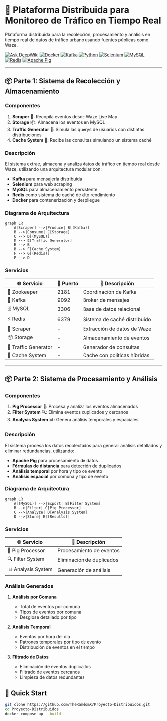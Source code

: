 # 🚦 Plataforma Distribuida para Monitoreo de Tráfico en Tiempo Real

Plataforma distribuida para la recolección, procesamiento y análisis en tiempo real de datos de tráfico urbano usando fuentes públicas como Waze.

[![Ask DeepWiki](https://deepwiki.com/badge.svg)](https://deepwiki.com/TheRamdomX/Proyecto-Distribuidos)
[![Docker](https://img.shields.io/badge/Docker-Containers-blue)](https://www.docker.com/)
[![Kafka](https://img.shields.io/badge/Kafka-Streaming-orange)](https://kafka.apache.org/)
[![Python](https://img.shields.io/badge/Python-3.9%2B-green)](https://www.python.org/)
[![Selenium](https://img.shields.io/badge/Selenium-Python-brightgreen)](https://www.selenium.dev/documentation/webdriver/)
[![MySQL](https://img.shields.io/badge/MySQL-Database-lightgrey)](https://www.mysql.com/)
[![Redis](https://img.shields.io/badge/Redis-Cache-red)](https://redis.io/)
[![Apache Pig](https://img.shields.io/badge/Apache-Pig-orange)](https://pig.apache.org/)

---

## 📦 Parte 1: Sistema de Recolección y Almacenamiento

### Componentes

1. **Scraper** 🧠: Recopila eventos desde Waze Live Map  
2. **Storage** 📦: Almacena los eventos en MySQL  
3. **Traffic Generator** 🎯: Simula las querys de usuarios con distintas distribuciones
4. **Cache System** 🧊: Recibe las consultas simulando un sistema caché

### Descripción

El sistema extrae, almacena y analiza datos de tráfico en tiempo real desde Waze, utilizando una arquitectura modular con:

- **Kafka** para mensajería distribuida
- **Selenium** para web scraping
- **MySQL** para almacenamiento persistente  
- **Redis** como sistema de caché de alto rendimiento  
- **Docker** para contenerización y despliegue  

### Diagrama de Arquitectura

```mermaid
graph LR
    A[Scraper] -->|Produce| B[(Kafka)]
    B -->|Consume| C[Storage]
    C --> D[(MySQL)]
    D --> E[Traffic Generator]
    E --> B
    B --> F[Cache System]
    F --> G[(Redis)]
    F --> D
```

### Servicios

| 🌐 Servicio          | 🔢 Puerto | 📝 Descripción              |
|---------------------|-----------|------------------------------|
| 🧭 Zookeeper         | 2181      | Coordinación de Kafka        |
| 💬 Kafka             | 9092      | Broker de mensajes           |
| 🗄️ MySQL             | 3306      | Base de datos relacional     |
| ⚡ Redis             | 6379      | Sistema de caché distribuido |
| 🧠 Scraper           | -         | Extracción de datos de Waze  |
| 📦 Storage           | -         | Almacenamiento de eventos    |
| 🎯 Traffic Generator | -         | Generador de consultas       |
| 🧊 Cache System      | -         | Cache con políticas híbridas |

---

## 📦 Parte 2: Sistema de Procesamiento y Análisis

### Componentes

1. **Pig Processor** 🐷: Procesa y analiza los eventos almacenados
2. **Filter System** 🔍: Elimina eventos duplicados y cercanos
3. **Analysis System** 📊: Genera análisis temporales y espaciales

### Descripción

El sistema procesa los datos recolectados para generar análisis detallados y eliminar redundancias, utilizando:

- **Apache Pig** para procesamiento de datos
- **Fórmulas de distancia** para detección de duplicados
- **Análisis temporal** por hora y tipo de evento
- **Análisis espacial** por comuna y tipo de evento

### Diagrama de Arquitectura

```mermaid
graph LR
    A[(MySQL)] -->|Export| B[Filter System]
    B -->|Filter| C[Pig Processor]
    C -->|Analyze| D[Analysis System]
    D -->|Store| E[(Results)]
```

### Servicios

| 🌐 Servicio          | 📝 Descripción              |
|---------------------|------------------------------|
| 🐷 Pig Processor     | Procesamiento de eventos    |
| 🔍 Filter System     | Eliminación de duplicados   |
| 📊 Analysis System   | Generación de análisis      |

### Análisis Generados

1. **Análisis por Comuna**
   - Total de eventos por comuna
   - Tipos de eventos por comuna
   - Desglose detallado por tipo

2. **Análisis Temporal**
   - Eventos por hora del día
   - Patrones temporales por tipo de evento
   - Distribución de eventos en el tiempo

3. **Filtrado de Datos**
   - Eliminación de eventos duplicados
   - Filtrado de eventos cercanos
   - Limpieza de datos redundantes

## 🚀 Quick Start

```bash
git clone https://github.com/TheRamdomX/Proyecto-Distribuidos.git
cd Proyecto-Distribuidos
docker-compose up --build
```
